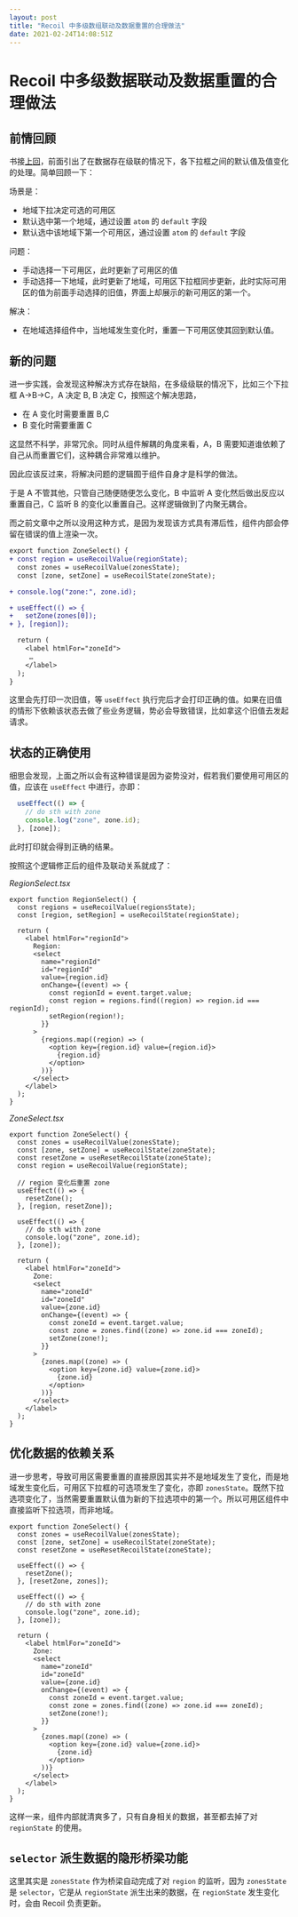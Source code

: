 ```yaml
---
layout: post
title: "Recoil 中多级数组联动及数据重置的合理做法"
date: 2021-02-24T14:08:51Z
---
```

# Recoil 中多级数据联动及数据重置的合理做法

## 前情回顾

书接[上回](https://github.com/wayou/wayou.github.io/issues/264)，前面引出了在数据存在级联的情况下，各下拉框之间的默认值及值变化的处理。简单回顾一下：

场景是：
- 地域下拉决定可选的可用区
- 默认选中第一个地域，通过设置 `atom` 的 `default` 字段
- 默认选中该地域下第一个可用区，通过设置 `atom` 的 `default` 字段

问题：
- 手动选择一下可用区，此时更新了可用区的值
- 手动选择一下地域，此时更新了地域，可用区下拉框同步更新，此时实际可用区的值为前面手动选择的旧值，界面上却展示的新可用区的第一个。

解决：
- 在地域选择组件中，当地域发生变化时，重置一下可用区使其回到默认值。

## 新的问题

进一步实践，会发现这种解决方式存在缺陷，在多级级联的情况下，比如三个下拉框 A->B->C，A 决定 B, B 决定 C，按照这个解决思路，

- 在 A 变化时需要重置 B,C
- B 变化时需要重置 C

这显然不科学，非常冗余。同时从组件解耦的角度来看，A，B 需要知道谁依赖了自己从而重置它们，这种耦合非常难以维护。

因此应该反过来，将解决问题的逻辑囿于组件自身才是科学的做法。

于是 A 不管其他，只管自己随便随便怎么变化，B 中监听 A 变化然后做出反应以重置自己，C 监听 B 的变化以重置自己。这样逻辑做到了内聚无耦合。

而之前文章中之所以没用这种方式，是因为发现该方式具有滞后性，组件内部会停留在错误的值上渲染一次。

```diff
export function ZoneSelect() {
+ const region = useRecoilValue(regionState);
  const zones = useRecoilValue(zonesState);
  const [zone, setZone] = useRecoilState(zoneState);

+ console.log("zone:", zone.id);

+ useEffect(() => {
+   setZone(zones[0]);
+ }, [region]);

  return (
    <label htmlFor="zoneId">
     …
    </label>
  );
}
```

这里会先打印一次旧值，等 `useEffect` 执行完后才会打印正确的值。如果在旧值的情形下依赖该状态去做了些业务逻辑，势必会导致错误，比如拿这个旧值去发起请求。

## 状态的正确使用

细思会发现，上面之所以会有这种错误是因为姿势没对，假若我们要使用可用区的值，应该在 `useEffect` 中进行，亦即：

```ts
  useEffect(() => {
    // do sth with zone
    console.log("zone", zone.id);
  }, [zone]);
```

此时打印就会得到正确的结果。

按照这个逻辑修正后的组件及联动关系就成了：

_RegionSelect.tsx_
```tsx
export function RegionSelect() {
  const regions = useRecoilValue(regionsState);
  const [region, setRegion] = useRecoilState(regionState);

  return (
    <label htmlFor="regionId">
      Region:
      <select
        name="regionId"
        id="regionId"
        value={region.id}
        onChange={(event) => {
          const regionId = event.target.value;
          const region = regions.find((region) => region.id === regionId);
          setRegion(region!);
        }}
      >
        {regions.map((region) => (
          <option key={region.id} value={region.id}>
            {region.id}
          </option>
        ))}
      </select>
    </label>
  );
}
```

_ZoneSelect.tsx_
```tsx
export function ZoneSelect() {
  const zones = useRecoilValue(zonesState);
  const [zone, setZone] = useRecoilState(zoneState);
  const resetZone = useResetRecoilState(zoneState);
  const region = useRecoilValue(regionState);

  // region 变化后重置 zone
  useEffect(() => {
    resetZone();
  }, [region, resetZone]);

  useEffect(() => {
    // do sth with zone
    console.log("zone", zone.id);
  }, [zone]);

  return (
    <label htmlFor="zoneId">
      Zone:
      <select
        name="zoneId"
        id="zoneId"
        value={zone.id}
        onChange={(event) => {
          const zoneId = event.target.value;
          const zone = zones.find((zone) => zone.id === zoneId);
          setZone(zone!);
        }}
      >
        {zones.map((zone) => (
          <option key={zone.id} value={zone.id}>
            {zone.id}
          </option>
        ))}
      </select>
    </label>
  );
}
```

## 优化数据的依赖关系

进一步思考，导致可用区需要重置的直接原因其实并不是地域发生了变化，而是地域发生变化后，可用区下拉框的可选项发生了变化，亦即 `zonesState`。既然下拉选项变化了，当然需要重置默认值为新的下拉选项中的第一个。所以可用区组件中直接监听下拉选项，而非地域。

```tsx
export function ZoneSelect() {
  const zones = useRecoilValue(zonesState);
  const [zone, setZone] = useRecoilState(zoneState);
  const resetZone = useResetRecoilState(zoneState);

  useEffect(() => {
    resetZone();
  }, [resetZone, zones]);

  useEffect(() => {
    // do sth with zone
    console.log("zone", zone.id);
  }, [zone]);

  return (
    <label htmlFor="zoneId">
      Zone:
      <select
        name="zoneId"
        id="zoneId"
        value={zone.id}
        onChange={(event) => {
          const zoneId = event.target.value;
          const zone = zones.find((zone) => zone.id === zoneId);
          setZone(zone!);
        }}
      >
        {zones.map((zone) => (
          <option key={zone.id} value={zone.id}>
            {zone.id}
          </option>
        ))}
      </select>
    </label>
  );
}
```

这样一来，组件内部就清爽多了，只有自身相关的数据，甚至都去掉了对 `regionState` 的使用。

## `selector` 派生数据的隐形桥梁功能

这里其实是 `zonesState` 作为桥梁自动完成了对 `region` 的监听，因为 `zonesState` 是 `selector`，它是从 `regionState` 派生出来的数据，在 `regionState` 发生变化时，会由 Recoil 负责更新。






